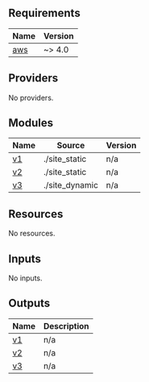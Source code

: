 <!-- BEGIN_TF_DOCS -->
## Requirements

| Name | Version |
|------|---------|
| <a name="requirement_aws"></a> [aws](#requirement\_aws) | ~> 4.0 |

## Providers

No providers.

## Modules

| Name | Source | Version |
|------|--------|---------|
| <a name="module_v1"></a> [v1](#module\_v1) | ./site_static | n/a |
| <a name="module_v2"></a> [v2](#module\_v2) | ./site_static | n/a |
| <a name="module_v3"></a> [v3](#module\_v3) | ./site_dynamic | n/a |

## Resources

No resources.

## Inputs

No inputs.

## Outputs

| Name | Description |
|------|-------------|
| <a name="output_v1"></a> [v1](#output\_v1) | n/a |
| <a name="output_v2"></a> [v2](#output\_v2) | n/a |
| <a name="output_v3"></a> [v3](#output\_v3) | n/a |
<!-- END_TF_DOCS -->